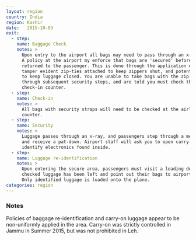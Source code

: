 ```yaml
---
layout: region
country: India
region: Kashir
date:   2015-10-03
exit:
  - step:
    name: Baggage Check
    notes: >
      Upon entry to the airport all bags may need to pass through an x-ray.
      A policy at the airport my enforce that bags are 'secured' before being
      returned to the passenger. This is done through the application of
      tamper evident zip-ties attached to keep zippers shut, and potentially straps added
      to keep luggage closed. You are unable to take bags with the zip-ties or straps
      through subsequent security steps, and are told you must check them at the
      check-in counter.
  - step:
    name: Check-in
    notes: >
      All bags with security straps will need to be checked at the airline
      counter.
  - step:
    name: Security
    notes: >
      Luggage passes through an x-ray, and passengers step through a metal detector
      and receive a pat-down. Airport staff will ask you to open carry-on bags and
      identify electronics found inside.
  - step:
    name: Luggage re-identification
    notes: >
      Upon entering the secure area, passengers must visit a loading dock where
      checked luggage has been left and point out their bags to airport staff.
      Only identified luggage is loaded onto the plane.
categories: region
---
```

<h3>Notes</h3>
Policies of baggage re-identification and carry-on luggage appear to be
non-uniformly applied in the area. Carry-on was strictly controlled in Jammu
in Summer 2015, but was not prohibited in Leh.
